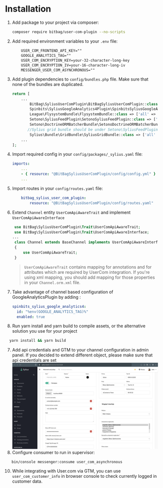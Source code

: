 # Installation
1. Add package to your project via composer:
    ```bash
    composer require bitbag/user-com-plugin --no-scripts
    ```
2. Add required environment variables to your `.env` file:
    ```dotenv
        USER_COM_FRONTEND_API_KEY=""
        GOOGLE_ANALYTICS_TAG=""
        USER_COM_ENCRYPTION_KEY=your-32-character-long-key
        USER_COM_ENCRYPTION_IV=your-16-character-long-iv
        MESSENGER_USER_COM_ASYNCHRONOUS=""
    ```
3. Add plugin dependencies to `config/bundles.php` file. Make sure that none of the bundles are duplicated.
    ```php
    return [
        ...
            BitBag\SyliusUserComPlugin\BitBagSyliusUserComPlugin::class => ['all' => true],
            Spinbits\SyliusGoogleAnalytics4Plugin\SpinbitsSyliusGoogleAnalytics4Plugin::class => ['all' => true],
            League\FlysystemBundle\FlysystemBundle::class => ['all' => true],
            Setono\SyliusFeedPlugin\SetonoSyliusFeedPlugin::class => ['all' => true],
            Setono\DoctrineORMBatcherBundle\SetonoDoctrineORMBatcherBundle::class => ['all' => true],
           //Sylius grid bundle should be under Setono\SyliusFeedPlugin\SetonoSyliusFeedPlugin
            Sylius\Bundle\GridBundle\SyliusGridBundle::class => ['all' => true],
        ...
    ];
    ```
4. Import required config in your `config/packages/_sylius.yaml` file:
    ```yaml
    imports:
        ...
        - { resource: "@BitBagSyliusUserComPlugin/config/config.yml" }
        ...
    ```

4. Import routes in your `config/routes.yaml` file:
    ```yaml
        bitbag_sylius_user_com_plugin:
            resource: "@BitBagSyliusUserComPlugin/config/routes.yaml"
    ```

5. Extend `Channel` entity `UserComApiAwareTrait` and implement `UserComApiAwareInterface` 
   ```php
    use BitBag\SyliusUserComPlugin\Trait\UserComApiAwareTrait;
    use BitBag\SyliusUserComPlugin\Trait\UserComApiAwareInterface;
   ... 
    class Channel extends BaseChannel implements UserComApiAwareInterface
    {
        use UserComApiAwareTrait;
    }
    ```
    
    >`UserComApiAwareTrait` contains mapping for annotations and for attributes which are required by UserCom integration.
    > If you're using xml mapping, you should add mapping for those properties in your `Channel.orm.xml` file.

6. Take advantage of channel based configuration of GoogleAnalyticsPlugin by adding :
    ```yaml
    spinbits_sylius_google_analytics4:
      id: "%env(GOOGLE_ANALYTICS_TAG)%"
      enabled: true
    ```
8. Run yarn install and yarn build to compile assets, or the alternative solution you use for your project
```bash
  yarn install && yarn build
```
7. Add api credentials and GTM to your channel configuration in admin panel. If you decided to extend different object, please make sure that api credentials are set
![Channel configuration](../doc/user_com_configuration.png)
9. Configure consumer to run in supervisor:
```bash
   bin/console messenger:consume user_com_asynchronous
```
10. While integrating with User.com via GTM, you can use `user_com_customer_info` in browser console to check currently logged in customer data.
